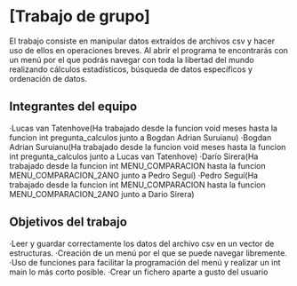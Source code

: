 # [Trabajo de grupo]

El trabajo consiste en manipular datos extraídos de archivos csv y hacer uso de ellos en operaciones breves.
Al abrir el programa te encontrarás con un menú por el que podrás navegar con toda la libertad del mundo
realizando cálculos estadísticos, búsqueda de datos específicos y ordenación de datos. 

## Integrantes del equipo

·Lucas van Tatenhove(Ha trabajado desde la funcion void meses hasta la funcion int pregunta_calculos junto a Bogdan Adrian Suruianu)
·Bogdan Adrian Suruianu(Ha trabajado desde la funcion void meses hasta la funcion int pregunta_calculos junto a Lucas van Tatenhove)
·Darío Sirera(Ha trabajado desde la funcion int MENU_COMPARACION hasta la funcion MENU_COMPARACION_2ANO junto a Pedro Seguí)
·Pedro Seguí(Ha trabajado desde la funcion int MENU_COMPARACION hasta la funcion MENU_COMPARACION_2ANO junto a Dario Sirera)

## Objetivos del trabajo

·Leer y guardar correctamente los datos del archivo csv en un vector de estructuras.
·Creación de un menú por el que se puede navegar libremente.
·Uso de funciones para facilitar la programación del menú y realizar un int main lo más corto posible.
·Crear un fichero aparte a gusto del usuario
